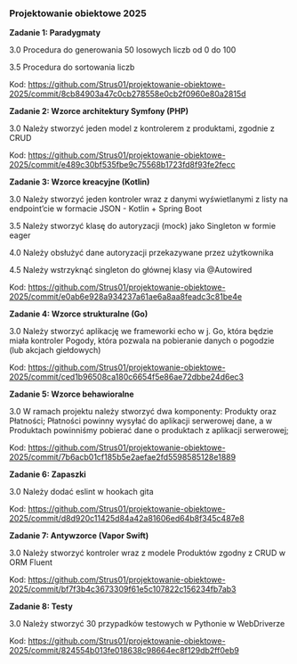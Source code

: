 ### Projektowanie obiektowe 2025

**Zadanie 1: Paradygmaty**

3.0 Procedura do generowania 50 losowych liczb od 0 do 100

3.5 Procedura do sortowania liczb

Kod: https://github.com/Strus01/projektowanie-obiektowe-2025/commit/8cb84903a47c0cb278558e0cb2f0960e80a2815d


**Zadanie 2: Wzorce architektury Symfony (PHP)**

3.0 Należy stworzyć jeden model z kontrolerem z produktami, zgodnie z CRUD

Kod: https://github.com/Strus01/projektowanie-obiektowe-2025/commit/e489c30bf535fbe9c75568b1723fd8f93fe2fecc


**Zadanie 3: Wzorce kreacyjne (Kotlin)**

3.0 Należy stworzyć jeden kontroler wraz z danymi wyświetlanymi z listy na endpoint’cie w formacie JSON - Kotlin + Spring Boot

3.5 Należy stworzyć klasę do autoryzacji (mock) jako Singleton w formie eager

4.0 Należy obsłużyć dane autoryzacji przekazywane przez użytkownika

4.5 Należy wstrzyknąć singleton do głównej klasy via @Autowired

Kod: https://github.com/Strus01/projektowanie-obiektowe-2025/commit/e0ab6e928a934237a61ae6a8aa8feadc3c81be4e


**Zadanie 4: Wzorce strukturalne (Go)**

3.0 Należy stworzyć aplikację we frameworki echo w j. Go, która będzie miała kontroler Pogody, która pozwala na pobieranie danych o pogodzie (lub akcjach giełdowych)

Kod: https://github.com/Strus01/projektowanie-obiektowe-2025/commit/ced1b96508ca180c6654f5e86ae72dbbe24d6ec3


**Zadanie 5: Wzorce behawioralne**

3.0 W ramach projektu należy stworzyć dwa komponenty: Produkty oraz Płatności; Płatności powinny wysyłać do aplikacji serwerowej dane, a w Produktach powinniśmy pobierać dane o produktach z aplikacji serwerowej;

Kod: https://github.com/Strus01/projektowanie-obiektowe-2025/commit/7b6acb01cf185b5e2aefae2fd5598585128e1889


**Zadanie 6: Zapaszki**

3.0 Należy dodać eslint w hookach gita

Kod: https://github.com/Strus01/projektowanie-obiektowe-2025/commit/d8d920c11425d84a42a81606ed64b8f345c487e8


**Zadanie 7: Antywzorce (Vapor Swift)**

3.0 Należy stworzyć kontroler wraz z modele Produktów zgodny z CRUD w ORM Fluent

Kod: https://github.com/Strus01/projektowanie-obiektowe-2025/commit/bf7f3b4c3673309f61e5c107822c156234fb7ab3


**Zadanie 8: Testy**

3.0 Należy stworzyć 30 przypadków testowych w Pythonie w WebDriverze

Kod: https://github.com/Strus01/projektowanie-obiektowe-2025/commit/824554b013fe018638c98664ec8f129db2ff0eb9
